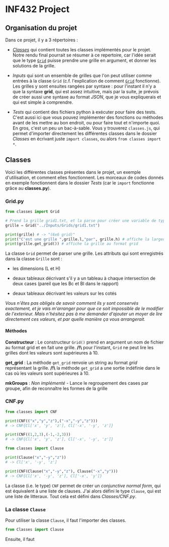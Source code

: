# INF432 Project

## Organisation du projet

Dans ce projet, il y a 3 répertoires :  

- [*Classes*](#Classes) qui contient toutes les classes implémentés pour le projet. Notre rendu final pourrait se résumer à ce repertoire, car l'idée serait que le type [`Grid`](#Grid.py) puisse prendre une grille en argument, et donner les solutions de la grille.  

- *Inputs* qui sont un ensemble de grilles que l'on peut utiliser comme entrées à la classe `Grid` (c.f. l'explication de comment [`Grid`](#Grid.py) fonctionne). Les grilles y sont ensuites rangées par syntaxe : pour l'instant il n'y a que la syntaxe **grid**, qui est assez intuitive, mais par la suite, je prévois de créer aussi une syntaxe au format *JSON*, que je vous expliquerais et qui est simple à comprendre.  

- *Tests* qui contient des fichiers python à exécuter pour faire des tests. C'est aussi ici que vous pouvez implémenter des fonctions ou méthodes avant de les mettre au bon endroit, ou pour faire tout et n'importe quoi. En gros, c'est un peu un bac-à-sable. Vous y trouverez `classes.js`, qui permet d'importer directement les différentes classes dans le dossier *Classes* en écrivant juste `import classes`, ou alors `from classes import *`.  


## Classes

Voici les différentes classes présentes dans le projet, un exemple d'utilisation, et comment elles fonctionnent. Les morceaux de codes donnés en exemple fonctionnent dans le dossier *Tests* (car le `import` fonctionne grâce au **classes.py**).

### Grid.py

```python
from classes import Grid

# Prend la grille grid1.txt, et la parse pour créer une variable de type Grid
grille = Grid("../Inputs/Grids/grid1.txt") 

print(grille) # -> "(6x6 grid)"
print("C'est une grille ",grille.l,"par", grille.h) # affiche la largeur et la hauteur de grille
print(grille.get_grid()) # affiche la grille au format grid
```

La classe `Grid` permet de parser une grille. Les attributs qui sont enregistrés dans la classe `Grille` sont :

- les dimensions (L et H)

- deaux tableaux décrivant s'il y a un tableau à chaque intersection de deux cases (pareil que les Bc et Bl dans le rapport)

- deaux tableaux décrivant les valeurs sur les cotés

*Vous n'êtes pas obligés de savoir comment ils y sont conservés exactement, et je vais m'arranger pour que ce soit impossible de le modifier de l'exterieur. Mais n'hésitez pas à me demander d'ajouter un moyer de lire directement ces valeurs, et par quelle manière ça vous arrangerait.*

#### Méthodes

**Constructeur** : Le constructeur `Grid()` prend en argument un nom de fichier au format grid et en fait une grille. **/!\\** pour l'instant, `Grid` ne peut lire les grilles dont les valeurs sont supérieures à 10.

**get_grid** : La méthode `get_grid` renvoie un string au format *grid* représentant la grille. **/!\\** la méthode `get_grid` a une sortie indéfinie dans le cas où les valeurs sont supérieures à 10.

**mkGroups** : *Non implémenté -* Lance le regroupement des cases par groupe, afin de reconnaître les formes de la grille

### CNF.py
```python
from classes import CNF

print(CNF(("x","y","z"),("-x","-y","z")))
# -> CNF{Cl['x', 'y', 'z'], Cl['-x', '-y', 'z']}

print(CNF((1,2,3),(-1,-2,3)))
# -> CNF{Cl['x', 'y', 'z'], Cl['-x', '-y', 'z']}

from classes import Clause

print(Clause("x","-y","z"))
# -> Cl['x', '-y', 'z']

print(CNF(Clause("x","-y","z"), Clause("-x","y")))
# -> CNF{Cl['x', '-y', 'z'], Cl['-x', 'y']}

```

La classe (i.e. le type) `CNF` permet de créer un *conjunctive normal form*, qui est équivalent à une liste de clauses. J'ai alors défini le type `Clause`, qui est une liste de litteraux. Tout cela est défini dans *Classes/CNF.py*.

### La classe `Clause`

Pour utiliser la classe `Clause`, il faut l'importer des classes. 
```python
from Classes import Clause
```
Ensuite, il faut 
